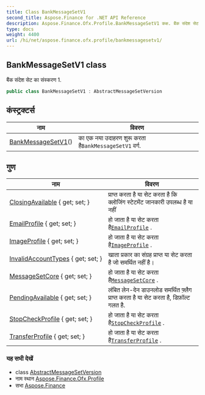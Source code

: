 ```yaml
---
title: Class BankMessageSetV1
second_title: Aspose.Finance for .NET API Reference
description: Aspose.Finance.Ofx.Profile.BankMessageSetV1 कक्ष. बैंक संदेश सेट क संस्करण 1.
type: docs
weight: 4400
url: /hi/net/aspose.finance.ofx.profile/bankmessagesetv1/
---
```

## BankMessageSetV1 class

बैंक संदेश सेट का संस्करण 1.

```csharp
public class BankMessageSetV1 : AbstractMessageSetVersion
```

## कंस्ट्रक्टर्स

| नाम | विवरण |
| --- | --- |
| [BankMessageSetV1](bankmessagesetv1/)() | का एक नया उदाहरण शुरू करता है`BankMessageSetV1` वर्ग. |

## गुण

| नाम | विवरण |
| --- | --- |
| [ClosingAvailable](../../aspose.finance.ofx.profile/bankmessagesetv1/closingavailable/) { get; set; } | प्राप्त करता है या सेट करता है कि क्लोजिंग स्टेटमेंट जानकारी उपलब्ध है या नहीं |
| [EmailProfile](../../aspose.finance.ofx.profile/bankmessagesetv1/emailprofile/) { get; set; } | हो जाता है या सेट करता है[`EmailProfile`](./emailprofile/) . |
| [ImageProfile](../../aspose.finance.ofx.profile/bankmessagesetv1/imageprofile/) { get; set; } | हो जाता है या सेट करता है[`ImageProfile`](./imageprofile/) . |
| [InvalidAccountTypes](../../aspose.finance.ofx.profile/bankmessagesetv1/invalidaccounttypes/) { get; set; } | खाता प्रकार का संग्रह प्राप्त या सेट करता है जो समर्थित नहीं है। |
| [MessageSetCore](../../aspose.finance.ofx.profile/abstractmessagesetversion/messagesetcore/) { get; set; } | हो जाता है या सेट करता है[`MessageSetCore`](../abstractmessagesetversion/messagesetcore/) . |
| [PendingAvailable](../../aspose.finance.ofx.profile/bankmessagesetv1/pendingavailable/) { get; set; } | लंबित लेन-देन डाउनलोड समर्थित फ़्लैग प्राप्त करता है या सेट करता है, डिफ़ॉल्ट गलत है. |
| [StopCheckProfile](../../aspose.finance.ofx.profile/bankmessagesetv1/stopcheckprofile/) { get; set; } | हो जाता है या सेट करता है[`StopCheckProfile`](./stopcheckprofile/) . |
| [TransferProfile](../../aspose.finance.ofx.profile/bankmessagesetv1/transferprofile/) { get; set; } | हो जाता है या सेट करता है[`TransferProfile`](./transferprofile/) . |

### यह सभी देखें

* class [AbstractMessageSetVersion](../abstractmessagesetversion/)
* नाम स्थान [Aspose.Finance.Ofx.Profile](../../aspose.finance.ofx.profile/)
* सभा [Aspose.Finance](../../)


